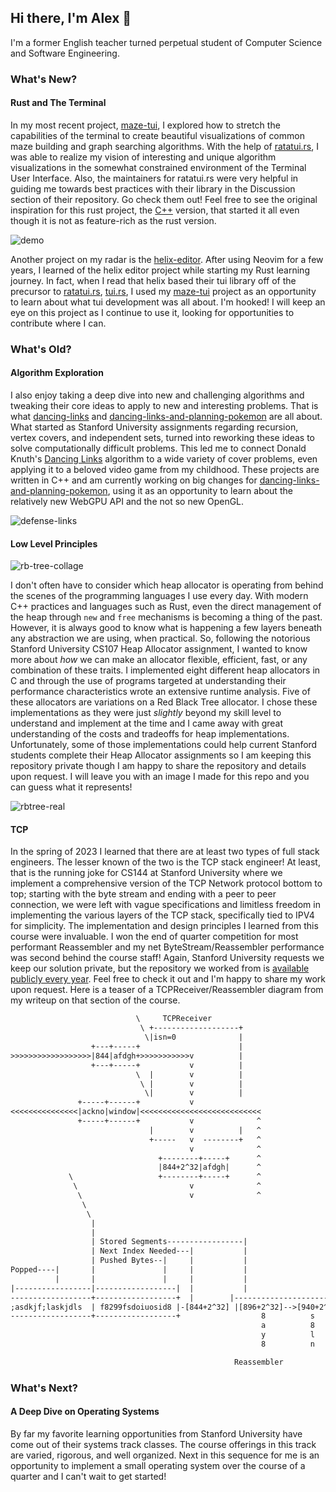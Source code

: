 ## Hi there, I'm Alex 👋

I'm a former English teacher turned perpetual student of Computer Science and Software Engineering.

### What's New?

#### Rust and The Terminal

In my most recent project, [maze-tui](https://github.com/agl-alexglopez/maze-tui), I explored how to stretch the capabilities of the terminal to create beautiful visualizations of common maze building and graph searching algorithms. With the help of [ratatui.rs](https://github.com/ratatui-org), I was able to realize my vision of interesting and unique algorithm visualizations in the somewhat constrained environment of the Terminal User Interface. Also, the maintainers for ratatui.rs were very helpful in guiding me towards best practices with their library in the Discussion section of their repository. Go check them out! Feel free to see the original inspiration for this rust project, the [C++](https://github.com/agl-alexglopez/multithreading-with-mazes) version, that started it all even though it is not as feature-rich as the rust version.

![demo](/images/demo.gif)

Another project on my radar is the [helix-editor](https://github.com/helix-editor/helix). After using Neovim for a few years, I learned of the helix editor project while starting my Rust learning journey. In fact, when I read that helix based their tui library off of the precursor to [ratatui.rs](https://github.com/ratatui-org), [tui.rs](https://github.com/fdehau/tui-rs), I used my [maze-tui](https://github.com/agl-alexglopez/maze-tui) project as an opportunity to learn about what tui development was all about. I'm hooked! I will keep an eye on this project as I continue to use it, looking for opportunities to contribute where I can.

### What's Old?

#### Algorithm Exploration

I also enjoy taking a deep dive into new and challenging algorithms and tweaking their core ideas to apply to new and interesting problems. That is what [dancing-links](https://github.com/agl-alexglopez/dancing-links) and [dancing-links-and-planning-pokemon](https://github.com/agl-alexglopez/dancing-links-and-planning-pokemon) are all about. What started as Stanford University assignments regarding recursion, vertex covers, and independent sets, turned into reworking these ideas to solve computationally difficult problems. This led me to connect Donald Knuth's [Dancing Links](https://en.wikipedia.org/wiki/Dancing_Links) algorithm to a wide variety of cover problems, even applying it to a beloved video game from my childhood. These projects are written in C++ and am currently working on big changes for [dancing-links-and-planning-pokemon](https://github.com/agl-alexglopez/dancing-links-and-planning-pokemon), using it as an opportunity to learn about the relatively new WebGPU API and the not so new OpenGL.

![defense-links](/images/defense-links.png)

#### Low Level Principles

![rb-tree-collage](/images/rb-tree-collage.png)

I don't often have to consider which heap allocator is operating from behind the scenes of the programming languages I use every day. With modern C++ practices and languages such as Rust, even the direct management of the heap through `new` and `free` mechanisms is becoming a thing of the past. However, it is always good to know what is happening a few layers beneath any abstraction we are using, when practical. So, following the notorious Stanford University CS107 Heap Allocator assignment, I wanted to know more about *how* we can make an allocator flexible, efficient, fast, or any combination of these traits. I implemented eight different heap allocators in C and through the use of programs targeted at understanding their performance characteristics wrote an extensive runtime analysis. Five of these allocators are variations on a Red Black Tree allocator. I chose these implementations as they were just *slightly* beyond my skill level to understand and implement at the time and I came away with great understanding of the costs and tradeoffs for heap implementations. Unfortunately, some of those implementations could help current Stanford students complete their Heap Allocator assignments so I am keeping this repository private though I am happy to share the repository and details upon request. I will leave you with an image I made for this repo and you can guess what it represents!

![rbtree-real](/images/rbtree-real.png)   

#### TCP

In the spring of 2023 I learned that there are at least two types of full stack engineers. The lesser known of the two is the TCP stack engineer! At least, that is the running joke for CS144 at Stanford University where we implement a comprehensive version of the TCP Network protocol bottom to top; starting with the byte stream and ending with a peer to peer connection, we were left with vague specifications and limitless freedom in implementing the various layers of the TCP stack, specifically tied to IPV4 for simplicity. The implementation and design principles I learned from this course were invaluable. I won the end of quarter competition for most performant Reassembler and my net ByteStream/Reassembler performance was second behind the course staff! Again, Stanford University requests we keep our solution private, but the repository we worked from is [available publicly every year](https://github.com/CS144/minnow). Feel free to check it out and I'm happy to share my work upon request. Here is a teaser of a TCPReceiver/Reassembler diagram from my writeup on that section of the course.

```txt
                            \     TCPReceiver
                             \ +-------------------+
                              \|isn=0              |
                  +---+-----+                      |
>>>>>>>>>>>>>>>>>>|844|afdgh+>>>>>>>>>>>v          |
                  +---+-----+           v          |
                            \  |        v          |
                             \ |        v          |
                              \|        v          |
               +-----+------+           v
<<<<<<<<<<<<<<<|ackno|window|<<<<<<<<<<<<<<<<<<<<<<<<<<<
               +-----+------+           v              ^
                               |        v          |   ^
                               +-----   v  --------+   ^
                                        v              ^
                                 +--------+-----+      ^
                                 |844+2^32|afdgh|      ^
             \                   +--------+-----+      ^                       /
              \                         v              ^                      /
               \                        v              ^                     /
                \                                                           /
                 \                                                         /
                  |                                                       |-First Unacceptable Index-1000
                  |                                                       |
                  | Stored Segments-----------------|                     |
                  | Next Index Needed---|           |                     |
                  | Pushed Bytes--|     |           |                     |
Popped----|       |               |     |           |                     |
          |       |               |     |           |                     |
|-----------------|------------------|  |           |                     |
------------------+------------------+  |        |------------------------|
;asdkjf;laskjdls  | f8299fsdoiuosid8 |-[844+2^32] |[896+2^32]-->[940+2^32]|
------------------+------------------+                  8          s
                                                        a          8
                                                        y          l
                                                        8          n

                                                  Reassembler
```

### What's Next?

#### A Deep Dive on Operating Systems

By far my favorite learning opportunities from Stanford University have come out of their systems track classes. The course offerings in this track are varied, rigorous, and well organized. Next in this sequence for me is an opportunity to implement a small operating system over the course of a quarter and I can't wait to get started!
